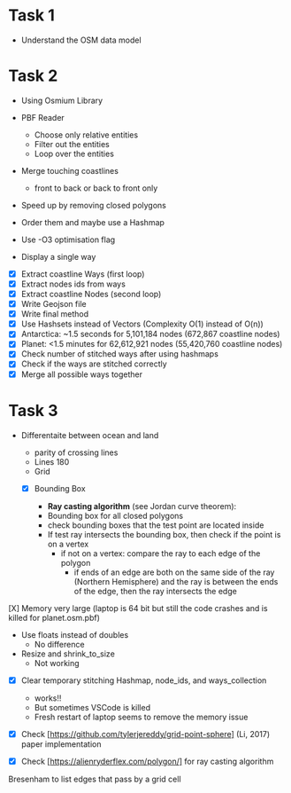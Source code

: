 # Task 1

* Understand the OSM data model

# Task 2

* Using Osmium Library
* PBF Reader
  * Choose only relative entities
  * Filter out the entities
  * Loop over the entities
* Merge touching coastlines
  * front to back or back to front only

* Speed up by removing closed polygons
* Order them and maybe use a Hashmap
* Use -O3 optimisation flag

* Display a single way

- [X] Extract coastline Ways (first loop)
- [X] Extract nodes ids from ways
- [X] Extract coastline Nodes (second loop)
- [X] Write Geojson file
- [X] Write final method
- [X] Use Hashsets instead of Vectors (Complexity O(1) instead of O(n))
- [X] Antarctica: ~1.5 seconds for 5,101,184 nodes (672,867 coastline nodes)
- [X] Planet: <1.5 minutes for 62,612,921 nodes (55,420,760 coastline nodes)
- [X] Check number of stitched ways after using hashmaps
- [X] Check if the ways are stitched correctly
- [X] Merge all possible ways together

# Task 3

* Differentaite between ocean and land
  * parity of crossing lines
  * Lines 180
  * Grid

  * [X] Bounding Box

    * **Ray casting algorithm** (see Jordan curve theorem):
    * Bounding box for all closed polygons
    * check bounding boxes that the test point are located inside
    * If test ray intersects the bounding box, then check if the point is on a vertex
      * if not on a vertex: compare the ray to each edge of the polygon
        * if ends of an edge are both on the same side of the ray (Northern Hemisphere) and the ray is between the ends of the edge, then the ray intersects the edge

[X] Memory very large (laptop is 64 bit but still the code crashes and is killed for planet.osm.pbf)
  * Use floats instead of doubles
    * No difference
  * Resize and shrink_to_size
    * Not working
  * [X] Clear temporary stitching Hashmap, node_ids, and ways_collection
    * works!!
    * But sometimes VSCode is killed
    * Fresh restart of laptop seems to remove the memory issue

* [X] Check [https://github.com/tylerjereddy/grid-point-sphere] (Li, 2017) paper implementation
* [X] Check [https://alienryderflex.com/polygon/] for ray casting algorithm

Bresenham to list edges that pass by a grid cell